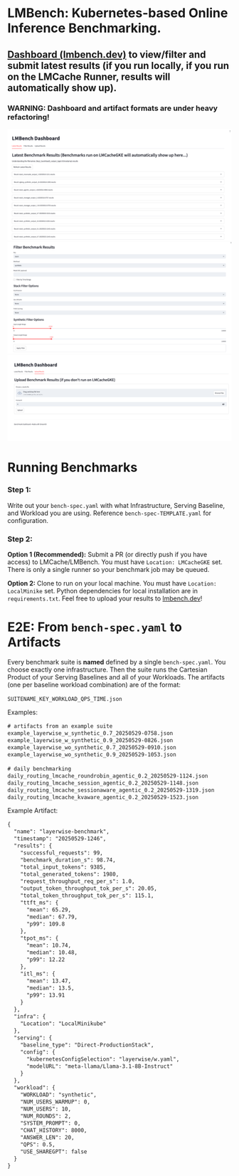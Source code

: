# LMBench: Kubernetes-based Online Inference Benchmarking.

## [Dashboard (lmbench.dev)](https://lmbench.dev/) to view/filter and submit latest results (if you run locally, if you run on the LMCache Runner, results will automatically show up).

### WARNING: Dashboard and artifact formats are under heavy refactoring!


![Dashboard Front Page](static/dashboard_front.png)
![Filter Results](static/filter.png)
![Upload Results](static/upload.png)

# Running Benchmarks

### **Step 1:**

Write out your `bench-spec.yaml` with what Infrastructure, Serving Baseline, and Workload you are using. Reference `bench-spec-TEMPLATE.yaml` for configuration.

### **Step 2:**

**Option 1 (Recommended):** Submit a PR (or directly push if you have access) to LMCache/LMBench. You must have `Location: LMCacheGKE` set. There is only a single runner so your benchmark job may be queued.

**Option 2:** Clone to run on your local machine. You must have `Location: LocalMinike` set. Python dependencies for local installation are in `requirements.txt`. Feel free to upload your results to [lmbench.dev](https://lmbench.dev/)!

# E2E: From `bench-spec.yaml` to Artifacts

Every benchmark suite is **named** defined by a single `bench-spec.yaml`. You choose exactly one infrastructure. Then the suite runs the Cartesian Product of your Serving Baselines and all of your Workloads. The artifacts (one per baseline workload combination) are of the format:

`SUITENAME_KEY_WORKLOAD_QPS_TIME.json`

Examples:
```text
# artifacts from an example suite
example_layerwise_w_synthetic_0.7_20250529-0758.json
example_layerwise_w_synthetic_0.9_20250529-0826.json
example_layerwise_wo_synthetic_0.7_20250529-0910.json
example_layerwise_wo_synthetic_0.9_20250529-1053.json

# daily benchmarking
daily_routing_lmcache_roundrobin_agentic_0.2_20250529-1124.json
daily_routing_lmcache_session_agentic_0.2_20250529-1148.json
daily_routing_lmcache_sessionaware_agentic_0.2_20250529-1319.json
daily_routing_lmcache_kvaware_agentic_0.2_20250529-1523.json
```

Example Artifact:

```text
{
  "name": "layerwise-benchmark",
  "timestamp": "20250529-1246",
  "results": {
    "successful_requests": 99,
    "benchmark_duration_s": 98.74,
    "total_input_tokens": 9385,
    "total_generated_tokens": 1980,
    "request_throughput_req_per_s": 1.0,
    "output_token_throughput_tok_per_s": 20.05,
    "total_token_throughput_tok_per_s": 115.1,
    "ttft_ms": {
      "mean": 65.29,
      "median": 67.79,
      "p99": 109.8
    },
    "tpot_ms": {
      "mean": 10.74,
      "median": 10.48,
      "p99": 12.22
    },
    "itl_ms": {
      "mean": 13.47,
      "median": 13.5,
      "p99": 13.91
    }
  },
  "infra": {
    "Location": "LocalMinikube"
  },
  "serving": {
    "baseline_type": "Direct-ProductionStack",
    "config": {
      "kubernetesConfigSelection": "layerwise/w.yaml",
      "modelURL": "meta-llama/Llama-3.1-8B-Instruct"
    }
  },
  "workload": {
    "WORKLOAD": "synthetic",
    "NUM_USERS_WARMUP": 0,
    "NUM_USERS": 10,
    "NUM_ROUNDS": 2,
    "SYSTEM_PROMPT": 0,
    "CHAT_HISTORY": 8000,
    "ANSWER_LEN": 20,
    "QPS": 0.5,
    "USE_SHAREGPT": false
  }
}
```